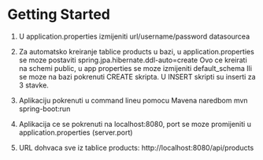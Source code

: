 # Getting Started

1. 	U application.properties izmijeniti url/username/password datasourcea

2. 	Za automatsko kreiranje tablice products u bazi, u application.properties se moze postaviti
	spring.jpa.hibernate.ddl-auto=create
	Ovo ce kreirati na schemi public, u app properties se moze izmijeniti default_schema
	Ili se moze na bazi pokrenuti CREATE skripta. U INSERT skripti su inserti za 3 stavke.

3.	Aplikaciju pokrenuti u command lineu pomocu Mavena naredbom 
	mvn spring-boot:run

4. Aplikacija ce se pokrenuti na localhost:8080, port se moze promijeniti u application.properties (server.port)

5. URL dohvaca sve iz tablice products: http://localhost:8080/api/products